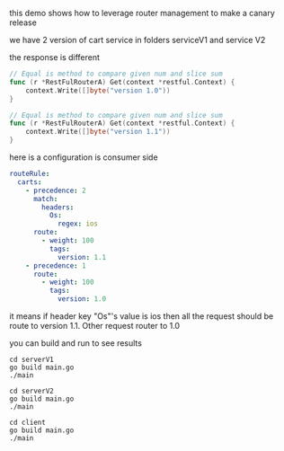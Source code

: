 this demo shows how to leverage router management to make a canary release

we have 2 version of cart service
in folders serviceV1 and service V2

the response is different 
```go
// Equal is method to compare given num and slice sum
func (r *RestFulRouterA) Get(context *restful.Context) {
	context.Write([]byte("version 1.0"))
}

```
```go
// Equal is method to compare given num and slice sum
func (r *RestFulRouterA) Get(context *restful.Context) {
	context.Write([]byte("version 1.1"))
}

```

here is a configuration is consumer side

```yaml
routeRule:
  carts:
    - precedence: 2
      match:
        headers:
          Os:
            regex: ios
      route:
        - weight: 100
          tags:
            version: 1.1
    - precedence: 1
      route:
        - weight: 100
          tags:
            version: 1.0
```

it means if header key "Os"'s  value is ios
then all the request should be route to version 1.1.
Other request router to 1.0

you can build and run to see results

```shell
cd serverV1
go build main.go
./main
```
```shell
cd serverV2
go build main.go
./main
```

```shell
cd client
go build main.go
./main
```
